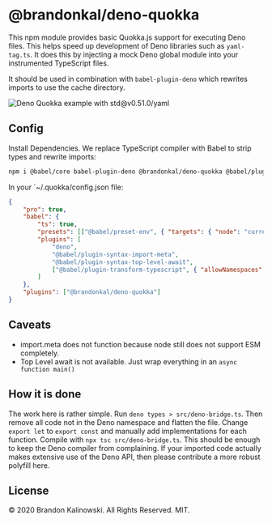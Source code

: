 # @brandonkal/deno-quokka

This npm module provides basic Quokka.js support for executing Deno files. This helps speed up development of Deno libraries such as `yaml-tag.ts`.
It does this by injecting a mock Deno global module into your instrumented TypeScript files.

It should be used in combination with `babel-plugin-deno` which rewrites imports to use the cache directory.

![Deno Quokka example with std@v0.51.0/yaml](https://user-images.githubusercontent.com/4714862/72419175-2f72ad00-3774-11ea-950a-a20936b7fb95.png)

## Config

Install Dependencies. We replace TypeScript compiler with Babel to strip types and rewrite imports:

```sh
npm i @babel/core babel-plugin-deno @brandonkal/deno-quokka @babel/plugin-syntax-import-meta @babel/plugin-syntax-top-level-await @babel/plugin-transform-typescript @babel/preset-env @babel/register @babel/cli
```

In your `~/.quokka/config.json file:

```json
{
	"pro": true,
	"babel": {
		"ts": true,
		"presets": [["@babel/preset-env", { "targets": { "node": "current" } }]],
		"plugins": [
			"deno",
			"@babel/plugin-syntax-import-meta",
			"@babel/plugin-syntax-top-level-await",
			["@babel/plugin-transform-typescript", { "allowNamespaces": true }]
		]
	},
	"plugins": ["@brandonkal/deno-quokka"]
}
```

## Caveats

- import.meta does not function because node still does not support ESM completely.
- Top Level await is not available. Just wrap everything in an `async function main()`

## How it is done

The work here is rather simple. Run `deno types > src/deno-bridge.ts`. Then remove all code not in the Deno namespace and flatten the file. Change `export let` to `export const` and manually add implementations for each function.
Compile with `npx tsc src/deno-bridge.ts`. This should be enough to keep the Deno compiler from complaining. If your imported code actually makes extensive use of the Deno API, then please contribute a more robust polyfill here.

## License

© 2020 Brandon Kalinowski. All Rights Reserved. MIT.
